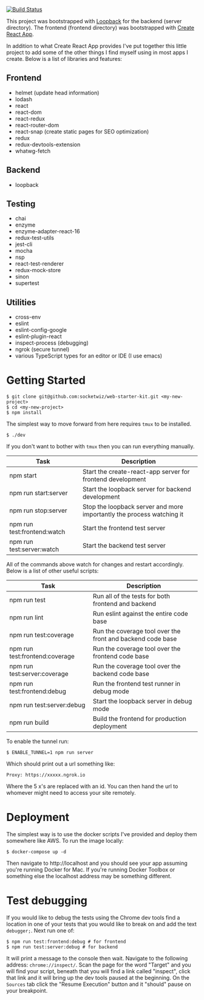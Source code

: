 [![Build Status](https://travis-ci.org/socketwiz/web-starter-kit.svg?branch=master)](https://travis-ci.org/socketwiz/web-starter-kit)

This project was bootstrapped with [Loopback](https://loopback.io/) for the backend (server directory). The frontend (frontend directory) was bootstrapped with [Create React App](https://github.com/facebookincubator/create-react-app).

In addition to what Create React App provides I've put together this
little project to add some of the other things I find myself using in
most apps I create.  Below is a list of libraries and features:

## Frontend
* helmet (update head information)
* lodash
* react
* react-dom
* react-redux
* react-router-dom
* react-snap (create static pages for SEO optimization)
* redux
* redux-devtools-extension
* whatwg-fetch

## Backend
* loopback

## Testing
* chai
* enzyme
* enzyme-adapter-react-16
* redux-test-utils
* jest-cli
* mocha
* nsp
* react-test-renderer
* redux-mock-store
* sinon
* supertest

## Utilities
* cross-env
* eslint
* eslint-config-google
* eslint-plugin-react
* inspect-process (debugging)
* ngrok (secure tunnel)
* various TypeScript types for an editor or IDE (I use emacs)

# Getting Started

``` shell
$ git clone git@github.com:socketwiz/web-starter-kit.git <my-new-project>
$ cd <my-new-project>
$ npm install
```

The simplest way to move forward from here requires `tmux` to be installed.

``` shell
$ ./dev
```

If you don't want to bother with `tmux` then you can run everything manually.

Task | Description
-----|------------
npm start | Start the create-react-app server for frontend development
npm run start:server | Start the loopback server for backend development
npm run stop:server | Stop the loopback server and more importantly the process watching it
npm run test:frontend:watch | Start the frontend test server
npm run test:server:watch | Start the backend test server

All of the commands above watch for changes and restart accordingly.
Below is a list of other useful scripts:

Task | Description
-----|------------
npm run test | Run all of the tests for both frontend and backend
npm run lint | Run eslint against the entire code base
npm run test:coverage | Run the coverage tool over the front and backend code base
npm run test:frontend:coverage | Run the coverage tool over the frontend code base
npm run test:server:coverage | Run the coverage tool over the backend code base
npm run test:frontend:debug | Run the frontend test runner in debug mode
npm run test:server:debug | Start the loopback server in debug mode
npm run build | Build the frontend for production deployment

To enable the tunnel run:

``` shell
$ ENABLE_TUNNEL=1 npm run server
```

Which should print out a url something like:

``` shell
Proxy: https://xxxxx.ngrok.io
```

Where the 5 x's are replaced with an id.  You can then hand the url to
whomever might need to access your site remotely.

# Deployment

The simplest way is to use the docker scripts I've provided and deploy
them somewhere like AWS. To run the image locally:

``` shell
$ docker-compose up -d
```

Then navigate to http://localhost and you should see your app assuming
you're running Docker for Mac.  If you're running Docker Toolbox or
something else the localhost address may be something different.

# Test debugging

If you would like to debug the tests using the Chrome dev tools find a
location in one of your tests that you would like to break on and add
the text `debugger;`. Next run one of:

``` shell
$ npm run test:frontend:debug # for frontend
$ npm run test:server:debug # for backend
```

It will print a message to the console then wait.  Navigate to the
following address: `chrome://inspect/`. Scan the page for the word
"Target" and you will find your script, beneath that you will find a
link called "inspect", click that link and it will bring up the dev
tools paused at the beginning. On the `Sources` tab click the "Resume
Execution" button and it "should" pause on your breakpoint.
